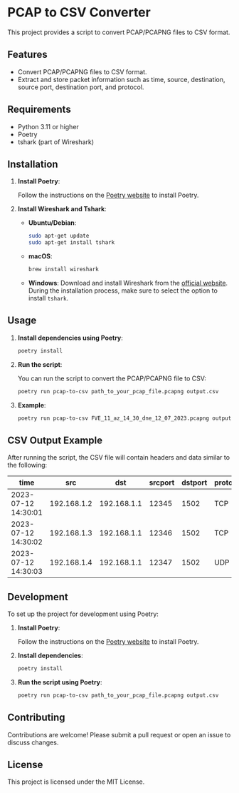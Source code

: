 # PCAP to CSV Converter

This project provides a script to convert PCAP/PCAPNG files to CSV format.

## Features

- Convert PCAP/PCAPNG files to CSV format.
- Extract and store packet information such as time, source, destination, source port, destination port, and protocol.

## Requirements

- Python 3.11 or higher
- Poetry
- tshark (part of Wireshark)

## Installation

1. **Install Poetry**:

    Follow the instructions on the [Poetry website](https://python-poetry.org/docs/#installation) to install Poetry.

2. **Install Wireshark and Tshark**:

    - **Ubuntu/Debian**:
      ```bash
      sudo apt-get update
      sudo apt-get install tshark
      ```

    - **macOS**:
      ```bash
      brew install wireshark
      ```

    - **Windows**:
      Download and install Wireshark from the [official website](https://www.wireshark.org/download.html). During the installation process, make sure to select the option to install `tshark`.

## Usage

1. **Install dependencies using Poetry**:

    ```bash
    poetry install
    ```

2. **Run the script**:

    You can run the script to convert the PCAP/PCAPNG file to CSV:

    ```bash
    poetry run pcap-to-csv path_to_your_pcap_file.pcapng output.csv
    ```

3. **Example**:

    ```bash
    poetry run pcap-to-csv FVE_11_az_14_30_dne_12_07_2023.pcapng output.csv
    ```

## CSV Output Example

After running the script, the CSV file will contain headers and data similar to the following:

| time                | src         | dst         | srcport | dstport | protocol |
|---------------------|-------------|-------------|---------|---------|----------|
| 2023-07-12 14:30:01 | 192.168.1.2 | 192.168.1.1 | 12345   | 1502    | TCP      |
| 2023-07-12 14:30:02 | 192.168.1.3 | 192.168.1.1 | 12346   | 1502    | TCP      |
| 2023-07-12 14:30:03 | 192.168.1.4 | 192.168.1.1 | 12347   | 1502    | UDP      |

## Development

To set up the project for development using Poetry:

1. **Install Poetry**:

    Follow the instructions on the [Poetry website](https://python-poetry.org/docs/#installation) to install Poetry.

2. **Install dependencies**:

    ```bash
    poetry install
    ```

3. **Run the script using Poetry**:

    ```bash
    poetry run pcap-to-csv path_to_your_pcap_file.pcapng output.csv
    ```

## Contributing

Contributions are welcome! Please submit a pull request or open an issue to discuss changes.

## License

This project is licensed under the MIT License.
